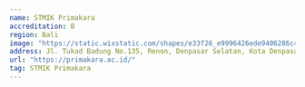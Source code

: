 ```yaml
---
name: STMIK Primakara
accreditation: B
region: Bali
image: "https://static.wixstatic.com/shapes/e33f26_e9996426ede9406286c41a07729a97d3.svg"
address: Jl. Tukad Badung No.135, Renon, Denpasar Selatan, Kota Denpasar, Bali 80226
url: "https://primakara.ac.id/"
tag: STMIK Primakara
---
```

